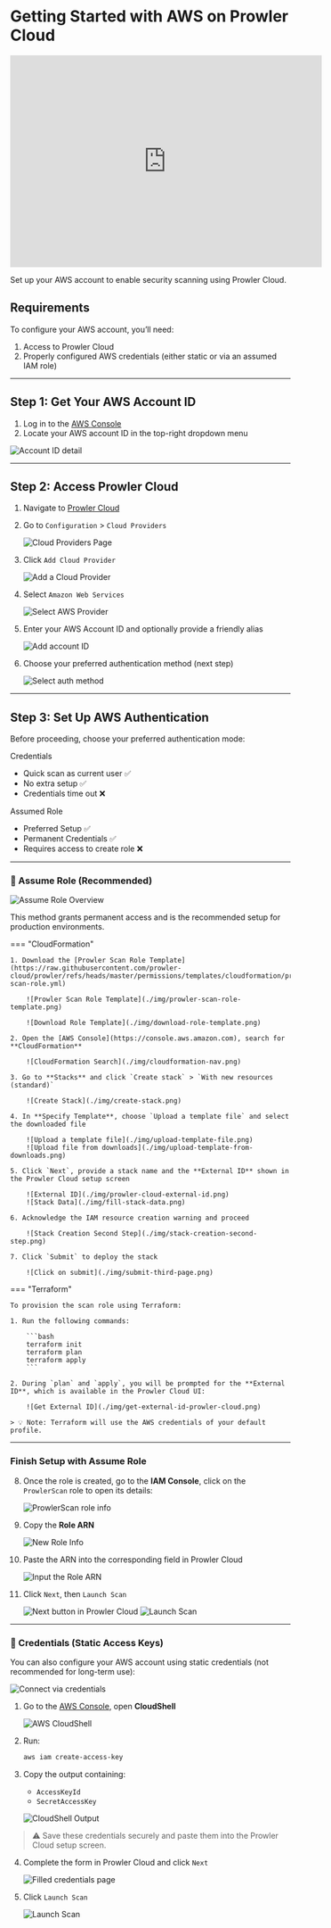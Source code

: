 # Getting Started with AWS on Prowler Cloud

<iframe width="560" height="380" src="https://www.youtube-nocookie.com/embed/RPgIWOCERzY" title="Prowler Cloud Onboarding AWS" frameborder="0" allow="accelerometer; autoplay; clipboard-write; encrypted-media; gyroscope; picture-in-picture" allowfullscreen="1"></iframe>

Set up your AWS account to enable security scanning using Prowler Cloud.

## Requirements

To configure your AWS account, you’ll need:

1. Access to Prowler Cloud
2. Properly configured AWS credentials (either static or via an assumed IAM role)

---

## Step 1: Get Your AWS Account ID

1. Log in to the [AWS Console](https://console.aws.amazon.com)
2. Locate your AWS account ID in the top-right dropdown menu

![Account ID detail](./img/aws-account-id.png)

---

## Step 2: Access Prowler Cloud

1. Navigate to [Prowler Cloud](https://cloud.prowler.com/)
2. Go to `Configuration` > `Cloud Providers`

    ![Cloud Providers Page](../img/cloud-providers-page.png)

3. Click `Add Cloud Provider`

    ![Add a Cloud Provider](../img/add-cloud-provider.png)

4. Select `Amazon Web Services`

    ![Select AWS Provider](./img/select-aws.png)

5. Enter your AWS Account ID and optionally provide a friendly alias

    ![Add account ID](./img/add-account-id.png)

6. Choose your preferred authentication method (next step)

    ![Select auth method](./img/select-auth-method.png)

---

## Step 3: Set Up AWS Authentication

Before proceeding, choose your preferred authentication mode:

Credentials

* Quick scan as current user ✅
* No extra setup ✅
* Credentials time out ❌

Assumed Role

* Preferred Setup ✅
* Permanent Credentials ✅
* Requires access to create role ❌

---

### 🔐 Assume Role (Recommended)

![Assume Role Overview](./img/assume-role-overview.png)

This method grants permanent access and is the recommended setup for production environments.

=== "CloudFormation"

    1. Download the [Prowler Scan Role Template](https://raw.githubusercontent.com/prowler-cloud/prowler/refs/heads/master/permissions/templates/cloudformation/prowler-scan-role.yml)

        ![Prowler Scan Role Template](./img/prowler-scan-role-template.png)

        ![Download Role Template](./img/download-role-template.png)

    2. Open the [AWS Console](https://console.aws.amazon.com), search for **CloudFormation**

        ![CloudFormation Search](./img/cloudformation-nav.png)

    3. Go to **Stacks** and click `Create stack` > `With new resources (standard)`

        ![Create Stack](./img/create-stack.png)

    4. In **Specify Template**, choose `Upload a template file` and select the downloaded file

        ![Upload a template file](./img/upload-template-file.png)
        ![Upload file from downloads](./img/upload-template-from-downloads.png)

    5. Click `Next`, provide a stack name and the **External ID** shown in the Prowler Cloud setup screen

        ![External ID](./img/prowler-cloud-external-id.png)
        ![Stack Data](./img/fill-stack-data.png)

    6. Acknowledge the IAM resource creation warning and proceed

        ![Stack Creation Second Step](./img/stack-creation-second-step.png)

    7. Click `Submit` to deploy the stack

        ![Click on submit](./img/submit-third-page.png)

=== "Terraform"

    To provision the scan role using Terraform:

    1. Run the following commands:

        ```bash
        terraform init
        terraform plan
        terraform apply
        ```

    2. During `plan` and `apply`, you will be prompted for the **External ID**, which is available in the Prowler Cloud UI:

        ![Get External ID](./img/get-external-id-prowler-cloud.png)

    > 💡 Note: Terraform will use the AWS credentials of your default profile.

---

### Finish Setup with Assume Role

8. Once the role is created, go to the **IAM Console**, click on the `ProwlerScan` role to open its details:

    ![ProwlerScan role info](./img/prowler-scan-pre-info.png)

9. Copy the **Role ARN**

    ![New Role Info](./img/get-role-arn.png)

10. Paste the ARN into the corresponding field in Prowler Cloud

    ![Input the Role ARN](./img/paste-role-arn-prowler.png)

11. Click `Next`, then `Launch Scan`

    ![Next button in Prowler Cloud](./img/next-button-prowler-cloud.png)
    ![Launch Scan](./img/launch-scan-button-prowler-cloud.png)

---

### 🔑 Credentials (Static Access Keys)

You can also configure your AWS account using static credentials (not recommended for long-term use):

![Connect via credentials](./img/connect-via-credentials.png)

1. Go to the [AWS Console](https://console.aws.amazon.com), open **CloudShell**

    ![AWS CloudShell](./img/aws-cloudshell.png)

2. Run:

    ```bash
    aws iam create-access-key
    ```

3. Copy the output containing:

    - `AccessKeyId`
    - `SecretAccessKey`

    ![CloudShell Output](./img/cloudshell-output.png)

> ⚠️ Save these credentials securely and paste them into the Prowler Cloud setup screen.

4. Complete the form in Prowler Cloud and click `Next`

    ![Filled credentials page](./img/prowler-cloud-credentials-next.png)

5. Click `Launch Scan`

    ![Launch Scan](./img/launch-scan-button-prowler-cloud.png)
